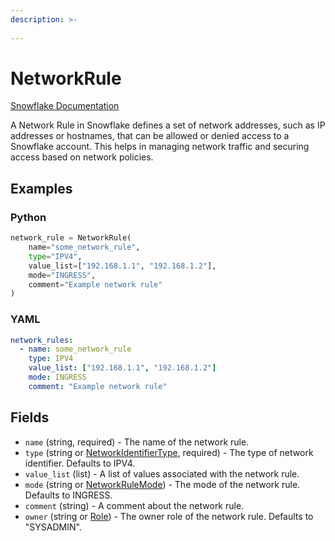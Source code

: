 ```yaml
---
description: >-
  
---
```


# NetworkRule

[Snowflake Documentation](https://docs.snowflake.com/en/sql-reference/sql/create-network-policy)

A Network Rule in Snowflake defines a set of network addresses, such as IP addresses or hostnames,
that can be allowed or denied access to a Snowflake account. This helps in managing network traffic
and securing access based on network policies.


## Examples

### Python

```python
network_rule = NetworkRule(
    name="some_network_rule",
    type="IPV4",
    value_list=["192.168.1.1", "192.168.1.2"],
    mode="INGRESS",
    comment="Example network rule"
)
```


### YAML

```yaml
network_rules:
  - name: some_network_rule
    type: IPV4
    value_list: ["192.168.1.1", "192.168.1.2"]
    mode: INGRESS
    comment: "Example network rule"
```


## Fields

* `name` (string, required) - The name of the network rule.
* `type` (string or [NetworkIdentifierType](network_identifier_type.md), required) - The type of network identifier. Defaults to IPV4.
* `value_list` (list) - A list of values associated with the network rule.
* `mode` (string or [NetworkRuleMode](network_rule_mode.md)) - The mode of the network rule. Defaults to INGRESS.
* `comment` (string) - A comment about the network rule.
* `owner` (string or [Role](role.md)) - The owner role of the network rule. Defaults to "SYSADMIN".


